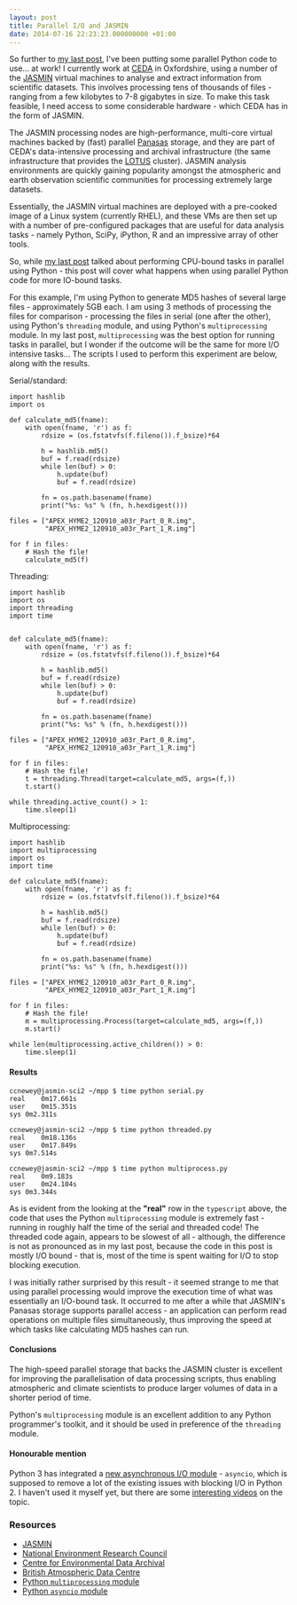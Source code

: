 ```yaml
---
layout: post
title: Parallel I/O and JASMIN
date: 2014-07-16 22:23:23.000000000 +01:00
---
```


So further to [my last post](http://blog.newey.me/parallel-processing-python/),
I've been putting some parallel Python code to use... at work! I currently work
at [CEDA](http://www.ceda.ac.uk) in Oxfordshire, using a number of the
[JASMIN](http://www.jasmin.ac.uk/) virtual machines to analyse and extract
information from scientific datasets. This involves processing tens of
thousands of files - ranging from a few kilobytes to 7-8 gigabytes in size. To
make this task feasible, I need access to some considerable hardware - which
CEDA has in the form of JASMIN.

<!-- more -->

The JASMIN processing nodes are high-performance, multi-core virtual machines
backed by (fast) parallel [Panasas](http://www.panasas.com/) storage, and they
are part of CEDA's data-intensive processing and archival infrastructure (the
same infrastructure that provides the
[LOTUS](http://proj.badc.rl.ac.uk/cedaservices/wiki/JASMIN/LOTUS) cluster).
JASMIN analysis environments are quickly gaining popularity amongst the
atmospheric and earth observation scientific communities for processing
extremely large datasets.

Essentially, the JASMIN virtual machines are deployed with a pre-cooked image
of a Linux system (currently RHEL), and these VMs are then set up with a number
of pre-configured packages that are useful for data analysis tasks - namely
Python, SciPy, iPython, R and an impressive array of other tools.

So, while [my last post](http://blog.newey.me/parallel-processing-python/)
talked about performing CPU-bound tasks in parallel using Python - this post
will cover what happens when using parallel Python code for more IO-bound
tasks.

For this example, I'm using Python to generate MD5 hashes of several large
files - approximately 5GB each. I am using 3 methods of processing the files
for comparison - processing the files in serial (one after the other), using
Python's `threading` module, and  using Python's `multiprocessing` module. In
my last post, `multiprocessing` was the best option for running tasks in
parallel, but I wonder if the outcome will be the same for more I/O intensive
tasks... The scripts I used to perform this experiment are below, along with
the results.

Serial/standard:
```language-python
import hashlib
import os

def calculate_md5(fname):
    with open(fname, 'r') as f:
        rdsize = (os.fstatvfs(f.fileno()).f_bsize)*64

        h = hashlib.md5()
        buf = f.read(rdsize)
        while len(buf) > 0:
            h.update(buf)
            buf = f.read(rdsize)

        fn = os.path.basename(fname)
        print("%s: %s" % (fn, h.hexdigest()))

files = ["APEX_HYME2_120910_a03r_Part_0_R.img",
		 "APEX_HYME2_120910_a03r_Part_1_R.img"]

for f in files:
	# Hash the file!
    calculate_md5(f)
```


Threading:
```language-python
import hashlib
import os
import threading
import time


def calculate_md5(fname):
    with open(fname, 'r') as f:
        rdsize = (os.fstatvfs(f.fileno()).f_bsize)*64

        h = hashlib.md5()
        buf = f.read(rdsize)
        while len(buf) > 0:
            h.update(buf)
            buf = f.read(rdsize)

        fn = os.path.basename(fname)
        print("%s: %s" % (fn, h.hexdigest()))

files = ["APEX_HYME2_120910_a03r_Part_0_R.img",
		 "APEX_HYME2_120910_a03r_Part_1_R.img"]

for f in files:
    # Hash the file!
    t = threading.Thread(target=calculate_md5, args=(f,))
    t.start()

while threading.active_count() > 1:
    time.sleep(1)
```

Multiprocessing:
```language-python
import hashlib
import multiprocessing
import os
import time

def calculate_md5(fname):
    with open(fname, 'r') as f:
        rdsize = (os.fstatvfs(f.fileno()).f_bsize)*64

        h = hashlib.md5()
        buf = f.read(rdsize)
        while len(buf) > 0:
            h.update(buf)
            buf = f.read(rdsize)

        fn = os.path.basename(fname)
        print("%s: %s" % (fn, h.hexdigest()))

files = ["APEX_HYME2_120910_a03r_Part_0_R.img",
		 "APEX_HYME2_120910_a03r_Part_1_R.img"]

for f in files:
    # Hash the file!
    m = multiprocessing.Process(target=calculate_md5, args=(f,))
    m.start()

while len(multiprocessing.active_children()) > 0:
    time.sleep(1)
```

#### Results

```language-bash
ccnewey@jasmin-sci2 ~/mpp $ time python serial.py
real	0m17.661s
user	0m15.351s
sys	0m2.311s

ccnewey@jasmin-sci2 ~/mpp $ time python threaded.py
real	0m18.136s
user	0m17.849s
sys	0m7.514s

ccnewey@jasmin-sci2 ~/mpp $ time python multiprocess.py
real	0m9.183s
user	0m24.104s
sys	0m3.344s
```

As is evident from the looking at the **"real"** row in the `typescript` above,
the code that uses the Python `multiprocessing` module is extremely fast -
running in roughly half the time of the serial and threaded code! The threaded
code again, appears to be slowest of all - although, the difference is not as
pronounced as in my last post, because the code in this post is mostly I/O
bound - that is, most of the time is spent waiting for I/O to stop blocking
execution.

I was initially rather surprised by this result - it seemed strange to me that
using parallel processing would improve the execution time of what was
essentially an I/O-bound task. It occurred to me after a while that JASMIN's
Panasas storage supports parallel access - an application can perform read
operations on multiple files simultaneously, thus improving the speed at which
tasks like calculating MD5 hashes can run.

#### Conclusions

The high-speed parallel storage that backs the JASMIN cluster is excellent for
improving the parallelisation of data processing scripts, thus enabling
atmospheric and climate scientists to produce larger volumes of data in a
shorter period of time.

Python's `multiprocessing` module is an excellent addition to any Python
programmer's toolkit, and it should be used in preference of the `threading`
module.

#### Honourable mention

Python 3 has integrated a [new asynchronous I/O
module](https://docs.python.org/3/library/asyncio.html) - `asyncio`, which is
supposed to remove a lot of the existing issues with blocking I/O in Python 2.
I haven't used it myself yet, but there are some [interesting
videos](http://www.youtube.com/watch?v=1coLC-MUCJc) on the topic.

### Resources
* [JASMIN](http://www.jasmin.ac.uk/)
* [National Environment Research Council](http://www.nerc.ac.uk/)
* [Centre for Environmental Data Archival](http://www.ceda.ac.uk/)
* [British Atmospheric Data Centre](http://www.badc.ac.uk/)
* [Python `multiprocessing` module](https://docs.python.org/2/library/multiprocessing.html)
* [Python `asyncio` module](https://docs.python.org/3/library/asyncio.html)
